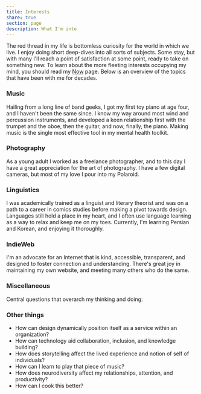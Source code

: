 ```yaml
---
title: Interests
share: true
section: page
description: What I'm into
---
```


The red thread in my life is bottomless curiosity for the world in which we live. I enjoy doing short deep-dives into all sorts of subjects. Some stay, but with many I'll reach a point of satisfaction at some point, ready to take on something new. To learn about the more fleeting interests occupying my mind, you should read my [Now](/now) page. Below is an overview of the topics that have been with me for decades.

### Music
Hailing from a long line of band geeks, I got my first toy piano at age four, and I haven't been the same since. I know my way around most wind and percussion instruments, and developed a keen relationship first with the trumpet and the oboe, then the guitar, and now, finally, the piano. Making music is the single most effective tool in my mental health toolkit.

### Photography
As a young adult I worked as a freelance photographer, and to this day I have a great appreciation for the art of photography. I have a few digital cameras, but most of my love I pour into my Polaroid.

### Linguistics
I was academically trained as a linguist and literary theorist and was on a path to a career in comics studies before making a pivot towards design. Languages still hold a place in my heart, and I often use language learning as a way to relax and keep me on my toes. Currently, I'm learning Persian and Korean, and enjoying it thoroughly.

### IndieWeb
I'm an advocate for an Internet that is kind, accessible, transparent, and designed to foster connection and understanding. There's great joy in maintaining my own website, and meeting many others who do the same.

### Miscellaneous
Central questions that overarch my thinking and doing:

### Other things
- How can design dynamically position itself as a service within an organization?
- How can technology aid collaboration, inclusion, and knowledge building?
- How does storytelling affect the lived experience and notion of self of individuals?
- How can I learn to play that piece of music?
- How does neurodiversity affect my relationships, attention, and productivity?
- How can I cook this better?